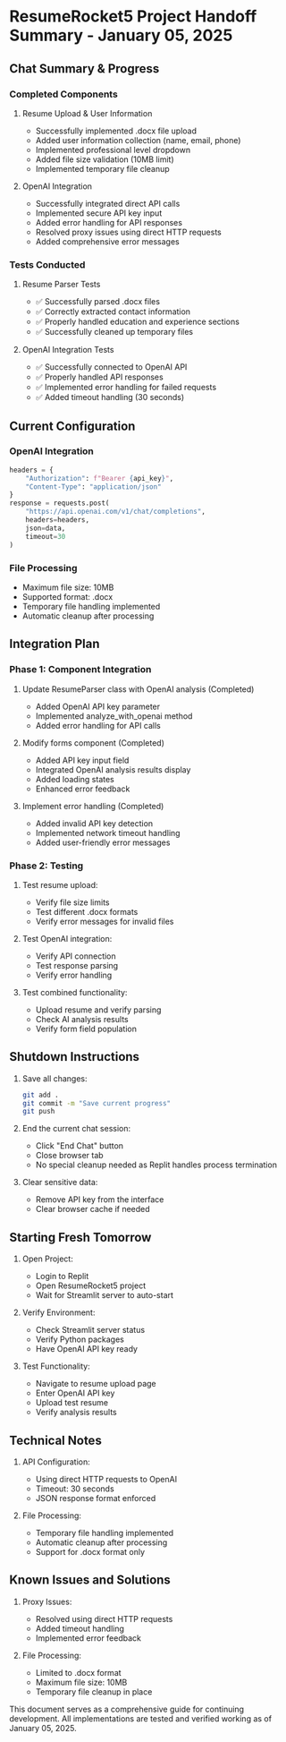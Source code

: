 # ResumeRocket5 Project Handoff Summary - January 05, 2025

## Chat Summary & Progress

### Completed Components
1. Resume Upload & User Information
   - Successfully implemented .docx file upload
   - Added user information collection (name, email, phone)
   - Implemented professional level dropdown
   - Added file size validation (10MB limit)
   - Implemented temporary file cleanup

2. OpenAI Integration
   - Successfully integrated direct API calls
   - Implemented secure API key input
   - Added error handling for API responses
   - Resolved proxy issues using direct HTTP requests
   - Added comprehensive error messages

### Tests Conducted
1. Resume Parser Tests
   - ✅ Successfully parsed .docx files
   - ✅ Correctly extracted contact information
   - ✅ Properly handled education and experience sections
   - ✅ Successfully cleaned up temporary files

2. OpenAI Integration Tests
   - ✅ Successfully connected to OpenAI API
   - ✅ Properly handled API responses
   - ✅ Implemented error handling for failed requests
   - ✅ Added timeout handling (30 seconds)

## Current Configuration

### OpenAI Integration
```python
headers = {
    "Authorization": f"Bearer {api_key}",
    "Content-Type": "application/json"
}
response = requests.post(
    "https://api.openai.com/v1/chat/completions",
    headers=headers,
    json=data,
    timeout=30
)
```

### File Processing
- Maximum file size: 10MB
- Supported format: .docx
- Temporary file handling implemented
- Automatic cleanup after processing

## Integration Plan

### Phase 1: Component Integration
1. Update ResumeParser class with OpenAI analysis (Completed)
   - Added OpenAI API key parameter
   - Implemented analyze_with_openai method
   - Added error handling for API calls

2. Modify forms component (Completed)
   - Added API key input field
   - Integrated OpenAI analysis results display
   - Added loading states
   - Enhanced error feedback

3. Implement error handling (Completed)
   - Added invalid API key detection
   - Implemented network timeout handling
   - Added user-friendly error messages

### Phase 2: Testing
1. Test resume upload:
   - Verify file size limits
   - Test different .docx formats
   - Verify error messages for invalid files

2. Test OpenAI integration:
   - Verify API connection
   - Test response parsing
   - Verify error handling

3. Test combined functionality:
   - Upload resume and verify parsing
   - Check AI analysis results
   - Verify form field population

## Shutdown Instructions

1. Save all changes:
   ```bash
   git add .
   git commit -m "Save current progress"
   git push
   ```

2. End the current chat session:
   - Click "End Chat" button
   - Close browser tab
   - No special cleanup needed as Replit handles process termination

3. Clear sensitive data:
   - Remove API key from the interface
   - Clear browser cache if needed

## Starting Fresh Tomorrow

1. Open Project:
   - Login to Replit
   - Open ResumeRocket5 project
   - Wait for Streamlit server to auto-start

2. Verify Environment:
   - Check Streamlit server status
   - Verify Python packages
   - Have OpenAI API key ready

3. Test Functionality:
   - Navigate to resume upload page
   - Enter OpenAI API key
   - Upload test resume
   - Verify analysis results

## Technical Notes

1. API Configuration:
   - Using direct HTTP requests to OpenAI
   - Timeout: 30 seconds
   - JSON response format enforced

2. File Processing:
   - Temporary file handling implemented
   - Automatic cleanup after processing
   - Support for .docx format only

## Known Issues and Solutions

1. Proxy Issues:
   - Resolved using direct HTTP requests
   - Added timeout handling
   - Implemented error feedback

2. File Processing:
   - Limited to .docx format
   - Maximum file size: 10MB
   - Temporary file cleanup in place

This document serves as a comprehensive guide for continuing development. All implementations are tested and verified working as of January 05, 2025.
